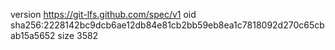 version https://git-lfs.github.com/spec/v1
oid sha256:2228142bc9dcb6ae12db84e81cb2bb59eb8ea1c7818092d270c65cbab15a5652
size 3582
